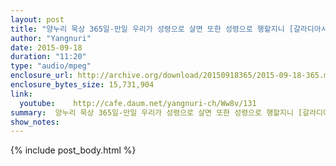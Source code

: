 ```yaml
---
layout: post
title: "양누리 묵상 365일-만일 우리가 성령으로 살면 또한 성령으로 행할지니 [갈라디아서 5:25]"
author: "Yangnuri"
date: 2015-09-18
duration: "11:20"
type: "audio/mpeg"
enclosure_url: http://archive.org/download/20150918365/2015-09-18-365.mp3
enclosure_bytes_size: 15,731,904       
link:
  youtube:    http://cafe.daum.net/yangnuri-ch/Ww8v/131
summary:  양누리 묵상 365일-만일 우리가 성령으로 살면 또한 성령으로 행할지니 [갈라디아서 5:25].mp3
show_notes:
---
```

{% include post_body.html %}
